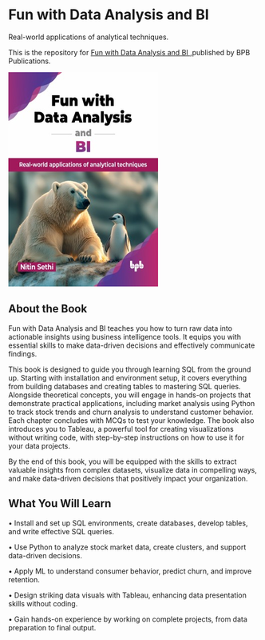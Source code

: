 # Fun with Data Analysis and BI

Real-world applications of analytical techniques.

This is the repository for [Fun with Data Analysis and BI
](https://bpbonline.com/products/fun-with-data-analysis-and-bi?variant=44064957300936),published by BPB Publications.

<img src="9789355519269.jpg">

## About the Book
Fun with Data Analysis and BI teaches you how to turn raw data into actionable insights using business intelligence tools. It equips you with essential skills to make data-driven decisions and effectively communicate findings.

This book is designed to guide you through learning SQL from the ground up. Starting with installation and environment setup, it covers everything from building databases and creating tables to mastering SQL queries. Alongside theoretical concepts, you will engage in hands-on projects that demonstrate practical applications, including market analysis using Python to track stock trends and churn analysis to understand customer behavior. Each chapter concludes with MCQs to test your knowledge. The book also introduces you to Tableau, a powerful tool for creating visualizations without writing code, with step-by-step instructions on how to use it for your data projects.

By the end of this book, you will be equipped with the skills to extract valuable insights from complex datasets, visualize data in compelling ways, and make data-driven decisions that positively impact your organization. 

## What You Will Learn
• Install and set up SQL environments, create databases, develop tables, and write effective SQL queries.

• Use Python to analyze stock market data, create clusters, and support data-driven decisions.

• Apply ML to understand consumer behavior, predict churn, and improve retention.

• Design striking data visuals with Tableau, enhancing data presentation skills without coding.

• Gain hands-on experience by working on complete projects, from data preparation to final output.
